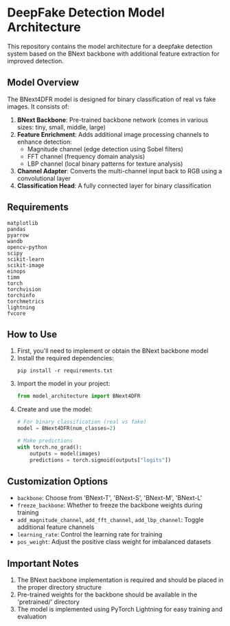 # DeepFake Detection Model Architecture

This repository contains the model architecture for a deepfake detection system based on the BNext backbone with additional feature extraction for improved detection.

## Model Overview

The BNext4DFR model is designed for binary classification of real vs fake images. It consists of:

1. **BNext Backbone**: Pre-trained backbone network (comes in various sizes: tiny, small, middle, large)
2. **Feature Enrichment**: Adds additional image processing channels to enhance detection:
   - Magnitude channel (edge detection using Sobel filters)
   - FFT channel (frequency domain analysis)
   - LBP channel (local binary patterns for texture analysis)
3. **Channel Adapter**: Converts the multi-channel input back to RGB using a convolutional layer
4. **Classification Head**: A fully connected layer for binary classification

## Requirements

```
matplotlib
pandas
pyarrow
wandb
opencv-python
scipy
scikit-learn
scikit-image
einops
timm
torch
torchvision
torchinfo
torchmetrics
lightning
fvcore
```

## How to Use

1. First, you'll need to implement or obtain the BNext backbone model
2. Install the required dependencies:
   ```
   pip install -r requirements.txt
   ```
3. Import the model in your project:
   ```python
   from model_architecture import BNext4DFR
   ```
4. Create and use the model:
   ```python
   # For binary classification (real vs fake)
   model = BNext4DFR(num_classes=2)
   
   # Make predictions
   with torch.no_grad():
       outputs = model(images)
       predictions = torch.sigmoid(outputs["logits"])
   ```

## Customization Options

- `backbone`: Choose from 'BNext-T', 'BNext-S', 'BNext-M', 'BNext-L'
- `freeze_backbone`: Whether to freeze the backbone weights during training
- `add_magnitude_channel`, `add_fft_channel`, `add_lbp_channel`: Toggle additional feature channels
- `learning_rate`: Control the learning rate for training
- `pos_weight`: Adjust the positive class weight for imbalanced datasets

## Important Notes

1. The BNext backbone implementation is required and should be placed in the proper directory structure
2. Pre-trained weights for the backbone should be available in the 'pretrained/' directory
3. The model is implemented using PyTorch Lightning for easy training and evaluation 
